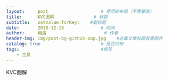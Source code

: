 ```yaml
---
layout:     post                    # 使用的布局（不需要改）
title:      KVC图解               # 标题 
subtitle:   setValue:forKey:    #副标题
date:       2018-12-18              # 时间
author:     梅洛                      # 作者
header-img: img/post-bg-github-cup.jpg    #这篇文章标题背景图片
catalog: true                       # 是否归档
tags:                               #标签
    - 工具
---
```


<a herf = "https://github.com/meiluo117/meiluo117.github.io/blob/master/img/kvc%E5%8E%9F%E6%9D%A5%E5%9B%BE%E8%A7%A3.png">KVC图解</a>
